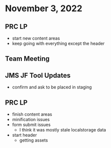 # November 3, 2022

## PRC LP
- start new content areas
- keep going with everything except the header

## Team Meeting

## JMS JF Tool Updates
- confirm and ask to be placed in staging

## PRC LP
- finish content areas
- minification issues
- form submit issues
	- I think it was mostly stale localstorage data
- start header
	- getting assets